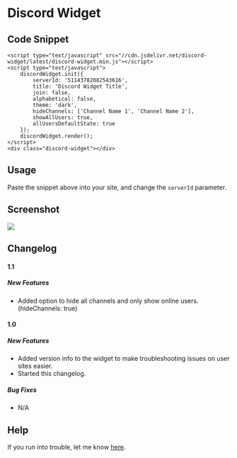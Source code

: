 # Discord Widget
## Code Snippet
    <script type="text/javascript" src="//cdn.jsdelivr.net/discord-widget/latest/discord-widget.min.js"></script>
    <script type="text/javascript">
        discordWidget.init({
            serverId: '51143782082543616',
            title: 'Discord Widget Title',
            join: false,
            alphabetical: false,
            theme: 'dark',
            hideChannels: ['Channel Name 1', 'Channel Name 2'],
            showAllUsers: true,
            allUsersDefaultState: true
        });
        discordWidget.render();
    </script>
    <div class="discord-widget"></div>

## Usage
Paste the snippet above into your site, and change the `serverId` parameter.

## Screenshot
![](http://i.imgur.com/6zRoK2V.png)

## Changelog
#### 1.1
##### New Features
* Added option to hide all channels and only show online users. (hideChannels: true)


#### 1.0
##### New Features
* Added version info to the widget to make troubleshooting issues on user sites easier.
* Started this changelog.

##### Bug Fixes
* N/A

## Help
If you run into trouble, let me know [here](https://github.com/RestingCoder/discord-widget/issues).
